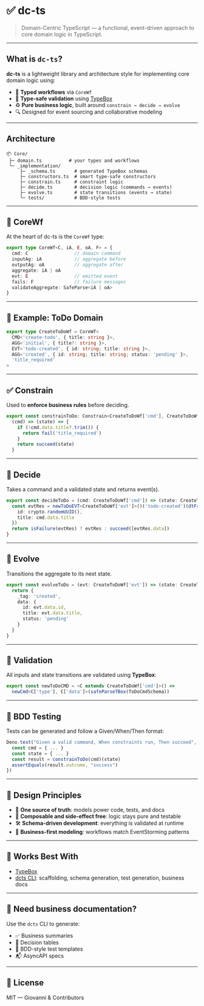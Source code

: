 

# ✅ dc-ts

> Domain-Centric TypeScript — a functional, event-driven approach to core domain logic in TypeScript.

---

## What is `dc-ts`?

**dc-ts** is a lightweight library and architecture style for implementing core domain logic using:

- 🧠 **Typed workflows** via `CoreWf`
- 🧪 **Type-safe validation** using [TypeBox](https://github.com/sinclairzx81/typebox)
- ♻️ **Pure business logic**, built around `constrain → decide → evolve`
- 🔍 Designed for event sourcing and collaborative modeling

---

## Architecture

```
📦 Core/
 ├─ domain.ts          # your types and workflows
 └─ _implementation/
     ├─ _schema.ts       # generated TypeBox schemas
     ├─ constructors.ts  # smart type-safe constructors
     ├─ constrain.ts     # constraint logic
     ├─ decide.ts        # decision logic (commands → events)
     ├─ evolve.ts        # state transitions (events → state)
     └─ tests/           # BDD-style tests
```

---

## 🧱 CoreWf

At the heart of dc-ts is the `CoreWf` type:

```ts
export type CoreWf<C, iA, E, oA, F> = {
  cmd: C                 // domain command
  inputAg: iA            // aggregate before
  outputAg: oA           // aggregate after
  aggregate: iA | oA
  evt: E                 // emitted event
  fails: F               // failure messages
  validateAggregate: SafeParse<iA | oA>
}
```

---

## 🧪 Example: ToDo Domain

```ts
export type CreateToDoWf = CoreWf<
  CMD<'create-todo', { title: string }>,
  AGG<'initial', { title?: string }>,
  EVT<'todo-created', { id: string; title: string }>,
  AGG<'created', { id: string; title: string; status: 'pending' }>,
  'title_required'
>
```

---

## ✅ Constrain

Used to **enforce business rules** before deciding.

```ts
export const constrainToDo: Constrain<CreateToDoWf['cmd'], CreateToDoWf['inputAg'], 'title_required'> =
  (cmd) => (state) => {
    if (!cmd.data.title?.trim()) {
      return fail('title_required')
    }
    return succeed(state)
  }
```

---

## 🧠 Decide

Takes a command and a validated state and returns event(s).

```ts
export const decideToDo = (cmd: CreateToDoWf['cmd']) => (state: CreateToDoWf['inputAg']) => {
  const evtRes = newToDoEVT<CreateToDoWf['evt']>()('todo-created')(dtFromMsg(cmd))({
    id: crypto.randomUUID(),
    title: cmd.data.title
  })
  return isFailure(evtRes) ? evtRes : succeed([evtRes.data])
}
```

---

## 🔁 Evolve

Transitions the aggregate to its next state.

```ts
export const evolveToDo = (evt: CreateToDoWf['evt']) => (state: CreateToDoWf['inputAg']): CreateToDoWf['outputAg'] => {
  return {
    _tag: 'created',
    data: {
      id: evt.data.id,
      title: evt.data.title,
      status: 'pending'
    }
  }
}
```

---

## 🧪 Validation

All inputs and state transitions are validated using **TypeBox**:

```ts
export const newToDoCMD = <C extends CreateToDoWf['cmd']>() =>
  newCmd<C['type'], C['data']>(safeParseTBox(ToDoCmdSchema))
```

---

## 🧪 BDD Testing

Tests can be generated and follow a Given/When/Then format:

```ts
Deno.test("Given a valid command, When constraints run, Then succeed", () => {
  const cmd = { ... }
  const state = { ... }
  const result = constrainToDo(cmd)(state)
  assertEquals(result.outcome, "success")
})
```

---

## 🎯 Design Principles

- 🔄 **One source of truth**: models power code, tests, and docs
- 🧩 **Composable and side-effect free**: logic stays pure and testable
- 🛠 **Schema-driven development**: everything is validated at runtime
- 🧠 **Business-first modeling**: workflows match EventStorming patterns

---

## 🧩 Works Best With

- [TypeBox](https://github.com/sinclairzx81/typebox)
- [dcts CLI](https://jsr.io/@your-org/dcts): scaffolding, schema generation, test generation, business docs

---

## 📘 Need business documentation?

Use the `dcts` CLI to generate:

- ✅ Business summaries
- 🔁 Decision tables
- 🧪 BDD-style test templates
- 📬 AsyncAPI specs

---

## 📝 License

MIT — Giovanni & Contributors

